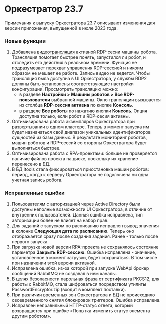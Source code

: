 # Оркестратор 23.7

Примечания к выпуску Оркестратора 23.7 описывают изменения для версии приложения, выпущенной в июле 2023 года.

### Новые функции
1. Добавлена [видеотрансляция](https://docs.primo-rpa.ru/primo-rpa/orchestrator/settings/register-rdp-users#translyaciya-rdp-sessii) активной RDP-сесии машины робота. Трансляция помогает быстрее понять, запустился ли робот, и отследить его действия в реальном времени. Функция не подразумевает перехват управления RDP-сессией и никоим образом не мешает ее работе. Запись видео не ведется. Чтобы трансляция была доступна в UI Оркестратора, у службы RDP2 должны быть установлены соответствующие настройки конфигурации. Просмотреть трансляцию можно:
   * в разделе **Настройки > Машины роботов > Все RDP-пользователи** выбранной машины. Окно трансляции вызывается из столбца **RDP-сессия активна** по кнопке **Консоль**.
   * в разделе **Все роботы** по нажатию кнопки **Консоль**. Опция доступна только, если робот и RDP-сесия активны.
3. Оптимизирована работа экземпляров Оркестратора при развертывании в одном кластере. Теперь в момент запуска им будет назначаться свой диапазон уникальных идентификаторов сущностей из базы данных. В результате мониторинг роботов, машин роботов и RDP-сессий со стороны Оркестратора будет выполняться быстрее.
4. Оптимизирована работа с RPA-проектами: больше не проверяется наличие файлов проекта на диске, поскольку их хранение перенесено в БД.
5. В БД ltools стала фиксироваться приостановка машин роботов: период, когда к серверу Оркестратора не подключена ни одна учетная запись робота.

### Исправленные ошибки
1. Пользователям с авторизацией через Active Directory были доступны неполные возможности UI Оркестратора, в отличие от внутренних пользователей. Данная ошибка исправлена, тип авторизации более не влияет на набор прав.
1. Для заданий с запуском по расписанию исправлен вывод значения в колонке **Следующая дата по расписанию**. Теперь оно отображается сразу после создания задания. Ранее - только после первого запуска.
1. При загрузке новой версии RPA-проекта не сохранялось состояние параметра **Закрыть RDP-сессию**. Ошибка исправлена - значение, установленное в момент загрузки, будет сохраняться. В том числе при назначении этой версии активной.
1. Исправлена ошибка, из-за которой при запуске WebApi брокер сообщений RabbitMQ не создавал в нем каналы.
1. В целях безопасности парольная фраза от сертификата PKCS12, для работы с RabbitMQ, стала шифроваться посредством утилиты PasswordEncryptor.zip (входит в комплект поставки). 
1. При различии временных зон Оркестратора и БД не происходило своевременного снятия блокировок триггеров. Ошибка исправлена.
1. Исправлен неправильный HTTP-статус ответа, который возвращается при ошибке «Попытка изменить статус элемента другим роботом». 




